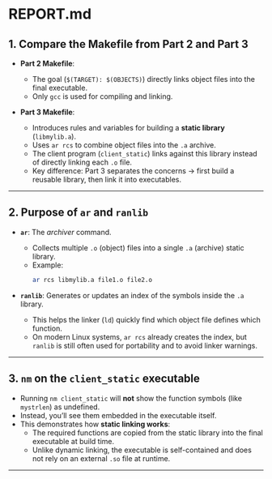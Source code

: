 # REPORT.md

## 1. Compare the Makefile from Part 2 and Part 3
- **Part 2 Makefile**:  
  - The goal (`$(TARGET): $(OBJECTS)`) directly links object files into the final executable.  
  - Only `gcc` is used for compiling and linking.  

- **Part 3 Makefile**:  
  - Introduces rules and variables for building a **static library** (`libmylib.a`).  
  - Uses `ar rcs` to combine object files into the `.a` archive.  
  - The client program (`client_static`) links against this library instead of directly linking each `.o` file.  
  - Key difference: Part 3 separates the concerns → first build a reusable library, then link it into executables.

---

## 2. Purpose of `ar` and `ranlib`
- **`ar`**: The *archiver* command.  
  - Collects multiple `.o` (object) files into a single `.a` (archive) static library.  
  - Example:  
    ```bash
    ar rcs libmylib.a file1.o file2.o
    ```

- **`ranlib`**: Generates or updates an index of the symbols inside the `.a` library.  
  - This helps the linker (`ld`) quickly find which object file defines which function.  
  - On modern Linux systems, `ar rcs` already creates the index, but `ranlib` is still often used for portability and to avoid linker warnings.

---

## 3. `nm` on the `client_static` executable
- Running `nm client_static` will **not** show the function symbols (like `mystrlen`) as undefined.  
- Instead, you’ll see them embedded in the executable itself.  
- This demonstrates how **static linking works**:  
  - The required functions are copied from the static library into the final executable at build time.  
  - Unlike dynamic linking, the executable is self-contained and does not rely on an external `.so` file at runtime.

---
